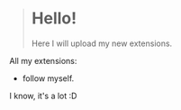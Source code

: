 > # Hello!
> Here I will upload my new extensions.

All my extensions:
 - follow myself.

I know, it's a lot :D

